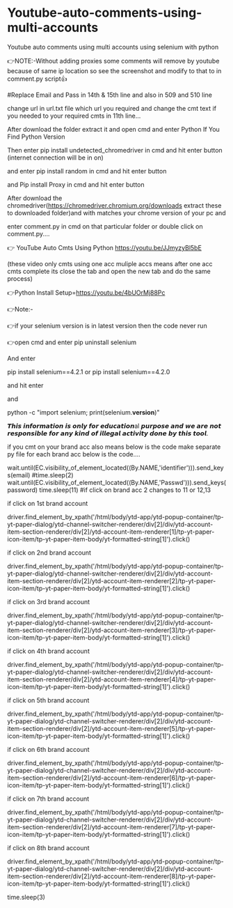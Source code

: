 # Youtube-auto-comments-using-multi-accounts
Youtube auto comments using multi accounts using selenium with python

👉NOTE:-Without adding proxies some comments will remove by youtube because of same ip location so see the screenshot and modify to that to in comment.py script👍 

#Replace Email and Pass in 14th & 15th line and also in 509 and 510 line 

change url in url.txt file which url you required and change the cmt text if you needed to your required cmts in 11th line...

After download the folder extract it and open cmd and enter Python If You Find Python Version

Then enter pip install undetected_chromedriver in cmd and hit enter button (internet connection will be in on)

and enter pip install random in cmd and hit enter button

and Pip install Proxy in cmd and hit enter button

After download the chromedriver(https://chromedriver.chromium.org/downloads extract these to downloaded folder)and with matches your chrome version of your pc and

enter comment.py in cmd on that particular folder or double click on comment.py.... 

👉 YouTube Auto Cmts Using Python https://youtu.be/JJmyzyBl5bE

(these video only cmts using one acc muliple accs means after one acc cmts complete its close the tab and open the new tab and do the same process)

👉Python Install Setup=https://youtu.be/4bUOrMj88Pc

👉Note:-

👉if your selenium version is in latest version then 
the code never run 

👉open cmd and enter pip uninstall selenium

And enter 

pip install selenium==4.2.1
or
pip install selenium==4.2.0

and hit enter 

and 

python -c "import selenium; print(selenium.__version__)"
<to check the current version of selenium>


𝙏𝙝𝙞𝙨 𝙞𝙣𝙛𝙤𝙧𝙢𝙖𝙩𝙞𝙤𝙣 𝙞𝙨 𝙤𝙣𝙡𝙮 𝙛𝙤𝙧 𝙚𝙙𝙪𝙘𝙖𝙩𝙞𝙤𝙣al 𝙥𝙪𝙧𝙥𝙤𝙨𝙚 𝙖𝙣𝙙 𝙬𝙚 𝙖𝙧𝙚 𝙣𝙤𝙩 𝙧𝙚𝙨𝙥𝙤𝙣𝙨𝙞𝙗𝙡𝙚 𝙛𝙤𝙧 𝙖𝙣𝙮 𝙠𝙞𝙣𝙙 𝙤𝙛 𝙞𝙡𝙡𝙚𝙜𝙖𝙡 𝙖𝙘𝙩𝙞𝙫𝙞𝙩𝙮 𝙙𝙤𝙣𝙚 𝙗𝙮 𝙩𝙝𝙞𝙨 𝙩𝙤𝙤𝙡.

if you cmt on your brand acc also means below is the code make separate py file for each brand acc below is the code....

wait.until(EC.visibility_of_element_located((By.NAME,'identifier'))).send_keys(email)
#time.sleep(2)
wait.until(EC.visibility_of_element_located((By.NAME,'Passwd'))).send_keys(password)
time.sleep(11) #if click on brand acc 2 changes to 11 or 12,13

if click on 1st brand account

driver.find_element_by_xpath('/html/body/ytd-app/ytd-popup-container/tp-yt-paper-dialog/ytd-channel-switcher-renderer/div[2]/div/ytd-account-item-section-renderer/div[2]/ytd-account-item-renderer[1]/tp-yt-paper-icon-item/tp-yt-paper-item-body/yt-formatted-string[1]').click()

if click on 2nd brand account

driver.find_element_by_xpath('/html/body/ytd-app/ytd-popup-container/tp-yt-paper-dialog/ytd-channel-switcher-renderer/div[2]/div/ytd-account-item-section-renderer/div[2]/ytd-account-item-renderer[2]/tp-yt-paper-icon-item/tp-yt-paper-item-body/yt-formatted-string[1]').click()

if click on 3rd brand account

driver.find_element_by_xpath('/html/body/ytd-app/ytd-popup-container/tp-yt-paper-dialog/ytd-channel-switcher-renderer/div[2]/div/ytd-account-item-section-renderer/div[2]/ytd-account-item-renderer[3]/tp-yt-paper-icon-item/tp-yt-paper-item-body/yt-formatted-string[1]').click()

if click on 4th brand account

driver.find_element_by_xpath('/html/body/ytd-app/ytd-popup-container/tp-yt-paper-dialog/ytd-channel-switcher-renderer/div[2]/div/ytd-account-item-section-renderer/div[2]/ytd-account-item-renderer[4]/tp-yt-paper-icon-item/tp-yt-paper-item-body/yt-formatted-string[1]').click()

if click on 5th brand account

driver.find_element_by_xpath('/html/body/ytd-app/ytd-popup-container/tp-yt-paper-dialog/ytd-channel-switcher-renderer/div[2]/div/ytd-account-item-section-renderer/div[2]/ytd-account-item-renderer[5]/tp-yt-paper-icon-item/tp-yt-paper-item-body/yt-formatted-string[1]').click()

if click on 6th brand account

driver.find_element_by_xpath('/html/body/ytd-app/ytd-popup-container/tp-yt-paper-dialog/ytd-channel-switcher-renderer/div[2]/div/ytd-account-item-section-renderer/div[2]/ytd-account-item-renderer[6]/tp-yt-paper-icon-item/tp-yt-paper-item-body/yt-formatted-string[1]').click()

if click on 7th brand account

driver.find_element_by_xpath('/html/body/ytd-app/ytd-popup-container/tp-yt-paper-dialog/ytd-channel-switcher-renderer/div[2]/div/ytd-account-item-section-renderer/div[2]/ytd-account-item-renderer[7]/tp-yt-paper-icon-item/tp-yt-paper-item-body/yt-formatted-string[1]').click()

if click on 8th brand account

driver.find_element_by_xpath('/html/body/ytd-app/ytd-popup-container/tp-yt-paper-dialog/ytd-channel-switcher-renderer/div[2]/div/ytd-account-item-section-renderer/div[2]/ytd-account-item-renderer[8]/tp-yt-paper-icon-item/tp-yt-paper-item-body/yt-formatted-string[1]').click()

time.sleep(3)
